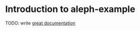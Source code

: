 # Introduction to aleph-example

TODO: write [great documentation](http://jacobian.org/writing/great-documentation/what-to-write/)
